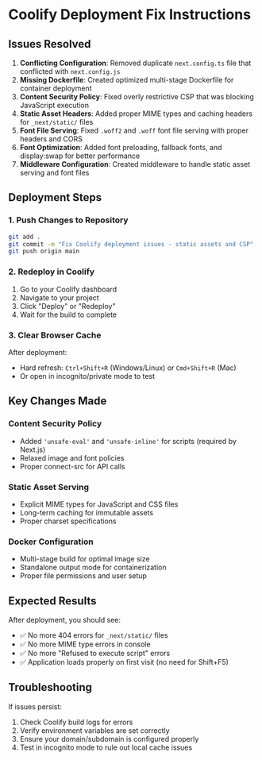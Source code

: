 # Coolify Deployment Fix Instructions

## Issues Resolved

1. **Conflicting Configuration**: Removed duplicate `next.config.ts` file that conflicted with `next.config.js`
2. **Missing Dockerfile**: Created optimized multi-stage Dockerfile for container deployment
3. **Content Security Policy**: Fixed overly restrictive CSP that was blocking JavaScript execution
4. **Static Asset Headers**: Added proper MIME types and caching headers for `_next/static/` files
5. **Font File Serving**: Fixed `.woff2` and `.woff` font file serving with proper headers and CORS
6. **Font Optimization**: Added font preloading, fallback fonts, and display:swap for better performance
7. **Middleware Configuration**: Created middleware to handle static asset serving and font files

## Deployment Steps

### 1. Push Changes to Repository

```bash
git add .
git commit -m "Fix Coolify deployment issues - static assets and CSP"
git push origin main
```

### 2. Redeploy in Coolify

1. Go to your Coolify dashboard
2. Navigate to your project
3. Click "Deploy" or "Redeploy"
4. Wait for the build to complete

### 3. Clear Browser Cache

After deployment:

- Hard refresh: `Ctrl+Shift+R` (Windows/Linux) or `Cmd+Shift+R` (Mac)
- Or open in incognito/private mode to test

## Key Changes Made

### Content Security Policy

- Added `'unsafe-eval'` and `'unsafe-inline'` for scripts (required by Next.js)
- Relaxed image and font policies
- Proper connect-src for API calls

### Static Asset Serving

- Explicit MIME types for JavaScript and CSS files
- Long-term caching for immutable assets
- Proper charset specifications

### Docker Configuration

- Multi-stage build for optimal image size
- Standalone output mode for containerization
- Proper file permissions and user setup

## Expected Results

After deployment, you should see:

- ✅ No more 404 errors for `_next/static/` files
- ✅ No more MIME type errors in console
- ✅ No more "Refused to execute script" errors
- ✅ Application loads properly on first visit (no need for Shift+F5)

## Troubleshooting

If issues persist:

1. Check Coolify build logs for errors
2. Verify environment variables are set correctly
3. Ensure your domain/subdomain is configured properly
4. Test in incognito mode to rule out local cache issues

